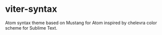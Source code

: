 # viter-syntax
Atom syntax theme based on Mustang for Atom inspired by chelevra color scheme for Sublime Text.
